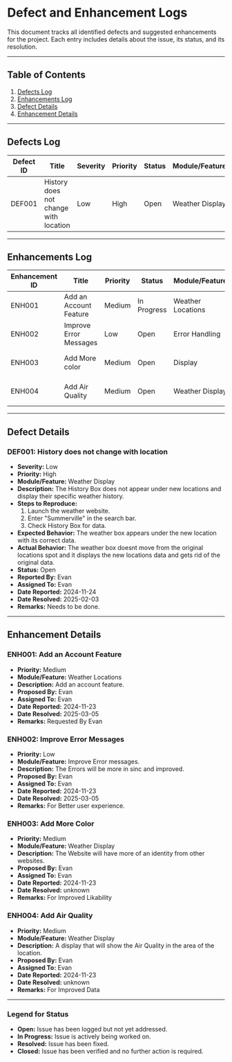 # Defect and Enhancement Logs

This document tracks all identified defects and suggested enhancements for the project. Each entry includes details about the issue, its status, and its resolution.

---

## **Table of Contents**
1. [Defects Log](#defects-log)
2. [Enhancements Log](#enhancements-log)
3. [Defect Details](#defect-details)
4. [Enhancement Details](#enhancement-details)

---

## **Defects Log**

| **Defect ID** | **Title**                    | **Severity** | **Priority** | **Status**     | **Module/Feature** | **Reported By** | **Assigned To** | **Date Reported** | **Date Resolved** | **Remarks**                     |
|---------------|------------------------------|--------------|--------------|----------------|---------------------|-----------------|-----------------|-------------------|-------------------|---------------------------------|
| DEF001        | History does not change with location | Low        | High         | Open           | Weather Display     | Evan        | Evan       | 2024-11-24        | 2025-02-03                | Needs to be done             |


---

## **Enhancements Log**

| **Enhancement ID** | **Title**                     | **Priority** | **Status**     | **Module/Feature** | **Proposed By** | **Assigned To** | **Date Reported** | **Date Resolved** | **Remarks**                     |
|---------------------|-------------------------------|--------------|----------------|---------------------|-----------------|-----------------|-------------------|-------------------|---------------------------------|
| ENH001              | Add an Account Feature        | Medium       | In Progress    | Weather Locations   | Evan            | Evan            | 2024-11-23        | 2025-03-05                 | Requested by Evan       |
| ENH002              | Improve Error Messages        | Low          | Open           | Error Handling      | Evan        | Evan       | 2024-11-24        | 2025-03-05                 | For better user experience.      |
| ENH003              | Add More color               | Medium       | Open           | Display               | Evan   | Evan       | 2024-11-24        | unknown                 | For improved likability.      |
| ENH004              | Add Air Quality               | Medium       | Open           | Weather Display               | Evan   | Evan       | 2024-11-24        | unknown                 | For more data but not needed      |

---

## **Defect Details**

### **DEF001: History does not change with location**
- **Severity:** Low
- **Priority:** High
- **Module/Feature:** Weather Display
- **Description:** The History Box does not appear under new locations and display their specific weather history.
- **Steps to Reproduce:**
  1. Launch the weather website.
  2. Enter "Summerville" in the search bar.
  3. Check History Box for data.
- **Expected Behavior:** The weather box appears under the new location with its correct data.
- **Actual Behavior:** The weather box doesnt move from the original locations spot and it displays the new locations data and gets rid of the original data.
- **Status:** Open
- **Reported By:** Evan
- **Assigned To:** Evan
- **Date Reported:** 2024-11-24
- **Date Resolved:** 2025-02-03
- **Remarks:** Needs to be done.

---

## **Enhancement Details**

### **ENH001: Add an Account Feature**
- **Priority:** Medium
- **Module/Feature:** Weather Locations
- **Description:** Add an account feature.
- **Proposed By:** Evan
- **Assigned To:** Evan
- **Date Reported:** 2024-11-23
- **Date Resolved:** 2025-03-05
- **Remarks:** Requested By Evan

### **ENH002: Improve Error Messages**
- **Priority:** Low
- **Module/Feature:** Improve Error messages.
- **Description:** The Errors will be more in sinc and improved.
- **Proposed By:** Evan
- **Assigned To:** Evan
- **Date Reported:** 2024-11-23
- **Date Resolved:** 2025-03-05
- **Remarks:** For Better user experience.


### **ENH003: Add More Color**
- **Priority:** Medium
- **Module/Feature:** Weather Display
- **Description:** The Website will have more of an identity from other websites.
- **Proposed By:** Evan
- **Assigned To:** Evan
- **Date Reported:** 2024-11-23
- **Date Resolved:** unknown
- **Remarks:** For Improved Likability


### **ENH004: Add Air Quality**
- **Priority:** Medium
- **Module/Feature:** Weather Display
- **Description:** A display that will show the Air Quality in the area of the location.
- **Proposed By:** Evan
- **Assigned To:** Evan
- **Date Reported:** 2024-11-23
- **Date Resolved:** unknown
- **Remarks:** For Improved Data

---

### **Legend for Status**
- **Open:** Issue has been logged but not yet addressed.
- **In Progress:** Issue is actively being worked on.
- **Resolved:** Issue has been fixed.
- **Closed:** Issue has been verified and no further action is required.

